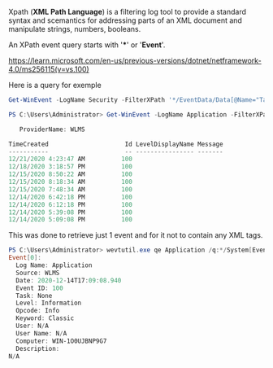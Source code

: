 Xpath (**XML Path Language**) is a filtering log tool to provide a standard syntax and scemantics for addressing parts of an XML document and manipulate strings, numbers, booleans.

An XPath event query starts with '**\***' or '**Event**'.

https://learn.microsoft.com/en-us/previous-versions/dotnet/netframework-4.0/ms256115(v=vs.100)

Here is a query for exemple
```powershell
Get-WinEvent -LogName Security -FilterXPath '*/EventData/Data[@Name="TargetUserName"]="Sam" and */System/EventID=4720'
```

```powershell
PS C:\Users\Administrator> Get-WinEvent -LogName Application -FilterXPath '*/System/EventID=100'

   ProviderName: WLMS

TimeCreated                     Id LevelDisplayName Message
-----------                     -- ---------------- -------
12/21/2020 4:23:47 AM          100
12/18/2020 3:18:57 PM          100
12/15/2020 8:50:22 AM          100
12/15/2020 8:18:34 AM          100
12/15/2020 7:48:34 AM          100
12/14/2020 6:42:18 PM          100
12/14/2020 6:12:18 PM          100
12/14/2020 5:39:08 PM          100
12/14/2020 5:09:08 PM          100
```

This was done to retrieve just 1 event and for it not to contain any XML tags.
```powershell
PS C:\Users\Administrator> wevtutil.exe qe Application /q:*/System[EventID=100] /f:text /c:1
Event[0]:
  Log Name: Application
  Source: WLMS
  Date: 2020-12-14T17:09:08.940
  Event ID: 100
  Task: None
  Level: Information
  Opcode: Info
  Keyword: Classic
  User: N/A
  User Name: N/A
  Computer: WIN-1O0UJBNP9G7
  Description:
N/A
```

